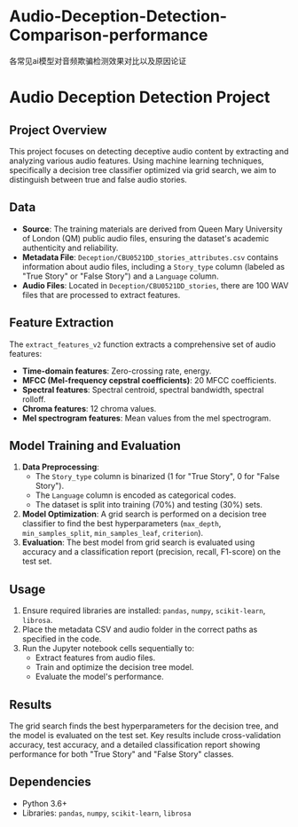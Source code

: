 # Audio-Deception-Detection-Comparison-performance
各常见ai模型对音频欺骗检测效果对比以及原因论证
# Audio Deception Detection Project

## Project Overview
This project focuses on detecting deceptive audio content by extracting and analyzing various audio features. Using machine learning techniques, specifically a decision tree classifier optimized via grid search, we aim to distinguish between true and false audio stories.

## Data
- **Source**: The training materials are derived from Queen Mary University of London (QM) public audio files, ensuring the dataset's academic authenticity and reliability.
- **Metadata File**: `Deception/CBU0521DD_stories_attributes.csv` contains information about audio files, including a `Story_type` column (labeled as "True Story" or "False Story") and a `Language` column.
- **Audio Files**: Located in `Deception/CBU0521DD_stories`, there are 100 WAV files that are processed to extract features.

## Feature Extraction
The `extract_features_v2` function extracts a comprehensive set of audio features:
- **Time-domain features**: Zero-crossing rate, energy.
- **MFCC (Mel-frequency cepstral coefficients)**: 20 MFCC coefficients.
- **Spectral features**: Spectral centroid, spectral bandwidth, spectral rolloff.
- **Chroma features**: 12 chroma values.
- **Mel spectrogram features**: Mean values from the mel spectrogram.

## Model Training and Evaluation
1. **Data Preprocessing**:
   - The `Story_type` column is binarized (1 for "True Story", 0 for "False Story").
   - The `Language` column is encoded as categorical codes.
   - The dataset is split into training (70%) and testing (30%) sets.
2. **Model Optimization**: A grid search is performed on a decision tree classifier to find the best hyperparameters (`max_depth`, `min_samples_split`, `min_samples_leaf`, `criterion`).
3. **Evaluation**: The best model from grid search is evaluated using accuracy and a classification report (precision, recall, F1-score) on the test set.

## Usage
1. Ensure required libraries are installed: `pandas`, `numpy`, `scikit-learn`, `librosa`.
2. Place the metadata CSV and audio folder in the correct paths as specified in the code.
3. Run the Jupyter notebook cells sequentially to:
   - Extract features from audio files.
   - Train and optimize the decision tree model.
   - Evaluate the model's performance.

## Results
The grid search finds the best hyperparameters for the decision tree, and the model is evaluated on the test set. Key results include cross-validation accuracy, test accuracy, and a detailed classification report showing performance for both "True Story" and "False Story" classes.

## Dependencies
- Python 3.6+
- Libraries: `pandas`, `numpy`, `scikit-learn`, `librosa`
